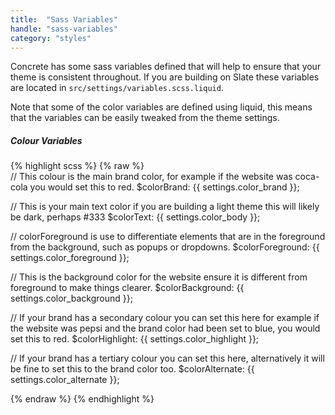 ```yaml
---
title:  "Sass Variables"
handle: "sass-variables"
category: "styles"
---
```

Concrete has some sass variables defined that will help to ensure that your theme is consistent throughout. If you are building on Slate these variables are located in `src/settings/variables.scss.liquid`.

Note that some of the color variables are defined using liquid, this means that the variables can be easily tweaked from the theme settings.

##### Colour Variables
{% highlight scss %}
{% raw %}  
// This colour is the main brand color, for example if the website was coca-cola you would set this to red.
$colorBrand: {{ settings.color_brand }};

// This is your main text color if you are building a light theme this will likely be dark, perhaps #333
$colorText: {{ settings.color_body }};

// colorForeground is use to differentiate elements that are in the foreground from the background, such as popups or dropdowns.
$colorForeground: {{ settings.color_foreground }};

// This is the background color for the website ensure it is different from foreground to make things clearer.
$colorBackground: {{ settings.color_background }};

// If your brand has a secondary colour you can set this here for example if the website was pepsi and the brand color had been set to blue, you would set this to red.
$colorHighlight: {{ settings.color_highlight }};

// If your brand has a tertiary colour you can set this here, alternatively it will be fine to set this to the brand color too.
$colorAlternate: {{ settings.color_alternate }};

{% endraw %}
{% endhighlight %}
